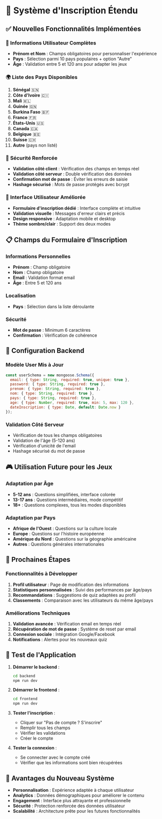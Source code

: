 # 🎯 Système d'Inscription Étendu

## ✅ Nouvelles Fonctionnalités Implémentées

### 👤 **Informations Utilisateur Complètes**
- **Prénom et Nom** : Champs obligatoires pour personnaliser l'expérience
- **Pays** : Sélection parmi 10 pays populaires + option "Autre"
- **Âge** : Validation entre 5 et 120 ans pour adapter les jeux

### 🌍 **Liste des Pays Disponibles**
1. **Sénégal** 🇸🇳
2. **Côte d'Ivoire** 🇨🇮
3. **Mali** 🇲🇱
4. **Guinée** 🇬🇳
5. **Burkina Faso** 🇧🇫
6. **France** 🇫🇷
7. **États-Unis** 🇺🇸
8. **Canada** 🇨🇦
9. **Belgique** 🇧🇪
10. **Suisse** 🇨🇭
11. **Autre** (pays non listé)

### 🔐 **Sécurité Renforcée**
- **Validation côté client** : Vérification des champs en temps réel
- **Validation côté serveur** : Double vérification des données
- **Confirmation mot de passe** : Éviter les erreurs de saisie
- **Hashage sécurisé** : Mots de passe protégés avec bcrypt

### 🎨 **Interface Utilisateur Améliorée**
- **Formulaire d'inscription dédié** : Interface complète et intuitive
- **Validation visuelle** : Messages d'erreur clairs et précis
- **Design responsive** : Adaptation mobile et desktop
- **Thème sombre/clair** : Support des deux modes

## 📋 **Champs du Formulaire d'Inscription**

### Informations Personnelles
- **Prénom** : Champ obligatoire
- **Nom** : Champ obligatoire
- **Email** : Validation format email
- **Âge** : Entre 5 et 120 ans

### Localisation
- **Pays** : Sélection dans la liste déroulante

### Sécurité
- **Mot de passe** : Minimum 6 caractères
- **Confirmation** : Vérification de cohérence

## 🔧 **Configuration Backend**

### Modèle User Mis à Jour
```javascript
const userSchema = new mongoose.Schema({
  email: { type: String, required: true, unique: true },
  password: { type: String, required: true },
  prenom: { type: String, required: true },
  nom: { type: String, required: true },
  pays: { type: String, required: true },
  age: { type: Number, required: true, min: 5, max: 120 },
  dateInscription: { type: Date, default: Date.now }
});
```

### Validation Côté Serveur
- Vérification de tous les champs obligatoires
- Validation de l'âge (5-120 ans)
- Vérification d'unicité de l'email
- Hashage sécurisé du mot de passe

## 🎮 **Utilisation Future pour les Jeux**

### Adaptation par Âge
- **5-12 ans** : Questions simplifiées, interface colorée
- **13-17 ans** : Questions intermédiaires, mode compétitif
- **18+** : Questions complexes, tous les modes disponibles

### Adaptation par Pays
- **Afrique de l'Ouest** : Questions sur la culture locale
- **Europe** : Questions sur l'histoire européenne
- **Amérique du Nord** : Questions sur la géographie américaine
- **Autres** : Questions générales internationales

## 🚀 **Prochaines Étapes**

### Fonctionnalités à Développer
1. **Profil utilisateur** : Page de modification des informations
2. **Statistiques personnalisées** : Suivi des performances par âge/pays
3. **Recommandations** : Suggestions de quiz adaptées au profil
4. **Classements** : Comparaison avec les utilisateurs du même âge/pays

### Améliorations Techniques
1. **Validation avancée** : Vérification email en temps réel
2. **Récupération de mot de passe** : Système de reset par email
3. **Connexion sociale** : Intégration Google/Facebook
4. **Notifications** : Alertes pour les nouveaux quiz

## 📱 **Test de l'Application**

1. **Démarrer le backend** :
   ```bash
   cd backend
   npm run dev
   ```

2. **Démarrer le frontend** :
   ```bash
   cd frontend
   npm run dev
   ```

3. **Tester l'inscription** :
   - Cliquer sur "Pas de compte ? S'inscrire"
   - Remplir tous les champs
   - Vérifier les validations
   - Créer le compte

4. **Tester la connexion** :
   - Se connecter avec le compte créé
   - Vérifier que les informations sont bien récupérées

## 🎯 **Avantages du Nouveau Système**

- **Personnalisation** : Expérience adaptée à chaque utilisateur
- **Analytics** : Données démographiques pour améliorer le contenu
- **Engagement** : Interface plus attrayante et professionnelle
- **Sécurité** : Protection renforcée des données utilisateur
- **Scalabilité** : Architecture prête pour les futures fonctionnalités 